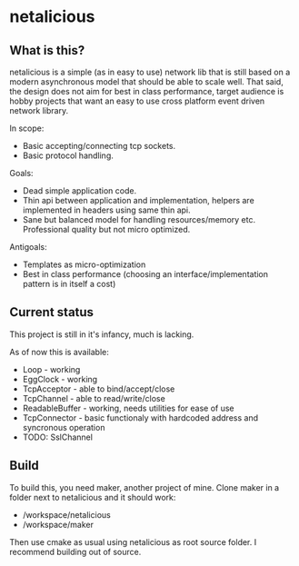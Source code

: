 netalicious
===========

What is this?
-------------
netalicious is a simple (as in easy to use) network lib that is still based on a modern asynchronous model that should be able to scale well. That said, the design does not aim for best in class performance, target audience is hobby projects that want an easy to use cross platform event driven network library.

In scope:
* Basic accepting/connecting tcp sockets.
* Basic protocol handling.

Goals:
* Dead simple application code.
* Thin api between application and implementation, helpers are implemented in headers using same thin api.
* Sane but balanced model for handling resources/memory etc. Professional quality but not micro optimized.

Antigoals:
* Templates as micro-optimization
* Best in class performance (choosing an interface/implementation pattern is in itself a cost)

Current status
--------------
This project is still in it's infancy, much is lacking.

As of now this is available:

* Loop - working
* EggClock - working
* TcpAcceptor - able to bind/accept/close
* TcpChannel - able to read/write/close
* ReadableBuffer - working, needs utilities for ease of use
* TcpConnector - basic functionaly with hardcoded address and syncronous operation
* TODO: SslChannel

Build
-----
To build this, you need maker, another project of mine. Clone maker in a folder next to netalicious and it should work:

* /workspace/netalicious
* /workspace/maker

Then use cmake as usual using netalicious as root source folder. I recommend building out of source.

